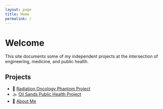 ```yaml
---
layout: page
title: Home
permalink: /
---
```


# Welcome

This site documents some of my independent projects at the intersection of engineering, medicine, and public health.

## Projects

- 🧠 [Radiation Oncology Phantom Project](/phantom/)
- 🌫️ [Oil Sands Public Health Project](/oilsands/)
- 👤 [About Me](/about/)
